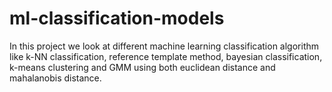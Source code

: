 # ml-classification-models
In this project we look at different machine learning classification algorithm like k-NN classification, reference template method, bayesian classification, k-means clustering and GMM using both euclidean distance and mahalanobis distance. 
